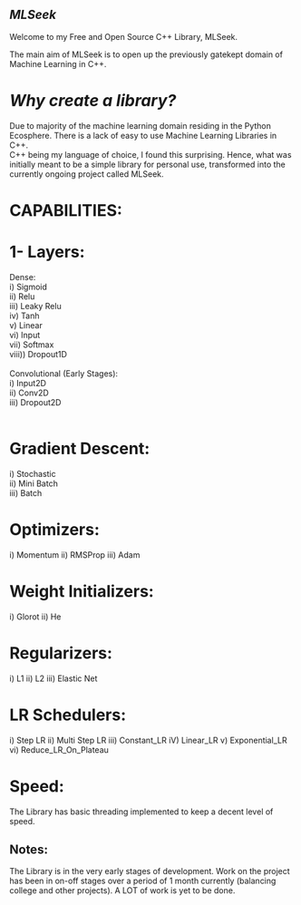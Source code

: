 ## ***MLSeek***
Welcome to my Free and Open Source C++ Library, MLSeek.

The main aim of MLSeek is to open up the previously gatekept domain of Machine Learning in C++.

# *Why create a library?*
Due to majority of the machine learning domain residing in the Python Ecosphere. There is a lack of easy to use Machine Learning Libraries in C++.<br>
C++ being my language of choice, I found this surprising. Hence, what was initially meant to be a simple library for personal use, transformed into the currently ongoing project called MLSeek.<br>

# CAPABILITIES:
# 1- Layers:
Dense: <br>
i) Sigmoid <br>
ii) Relu<br>
iii) Leaky Relu<br>
iv) Tanh<br>
v) Linear<br>
vi) Input<br>
vii) Softmax<br>
viii)) Dropout1D<br>
<br>
Convolutional (Early Stages):<br>
i) Input2D<br>
ii) Conv2D<br>
iii) Dropout2D<br>
<br>
# Gradient Descent:<br>
i) Stochastic<br>
ii) Mini Batch<br>
iii) Batch<br>

# Optimizers:
i) Momentum
ii) RMSProp
iii) Adam

# Weight Initializers:
i) Glorot
ii) He

# Regularizers:
i) L1
ii) L2
iii) Elastic Net

# LR Schedulers:
i) Step LR
ii) Multi Step LR
iii) Constant_LR
iV) Linear_LR
v) Exponential_LR
vi) Reduce_LR_On_Plateau

# Speed:
The Library has basic threading implemented to keep a decent level of speed.

## Notes:
The Library is in the very early stages of development. Work on the project has been in on-off stages over a period of 1 month currently (balancing college and other projects). A LOT of work is yet to be done.
